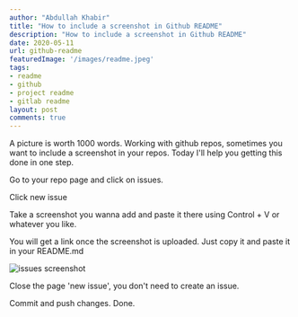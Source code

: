 ```yaml
---
author: "Abdullah Khabir"
title: "How to include a screenshot in Github README"
description: "How to include a screenshot in Github README"
date: 2020-05-11
url: github-readme
featuredImage: '/images/readme.jpeg'
tags:
- readme
- github
- project readme
- gitlab readme
layout: post
comments: true
---
```


A picture is worth 1000 words. Working with github repos, sometimes you want to
include a screenshot in your repos. Today I'll help you getting this done in one
step.

Go to your repo page and click on issues.

Click new issue

Take a screenshot you wanna add and paste it there using Control + V or whatever
you like.


You will get a link once the screenshot is uploaded. Just copy it and paste it
in your README.md

![issues screenshot](https://user-images.githubusercontent.com/42554663/82585126-f4173d80-9bae-11ea-8e78-bfaf93788211.png)


Close the page 'new issue', you don't need to create an issue.

Commit and push changes. Done.
